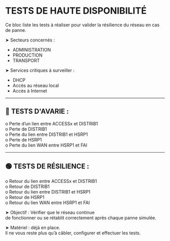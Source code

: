 

   # TESTS DE HAUTE DISPONIBILITÉ
 Ce bloc liste les tests à réaliser pour valider
 la résilience du réseau en cas de panne.

➤ Secteurs concernés :  
   - ADMINISTRATION  
   - PRODUCTION  
   - TRANSPORT  

➤ Services critiques à surveiller :
   - DHCP
   - Accès au réseau local
   - Accès à Internet
--------------------------------------------------
🔴 TESTS D'AVARIE :   
 --------------------------------------------------
o Perte d’un lien entre ACCESSx et DISTRIB1  
o Perte de DISTRIB1  
o Perte du lien entre DISTRIB1 et HSRP1  
o Perte de HSRP1  
o Perte du lien WAN entre HSRP1 et FAI  

 --------------------------------------------------
 🟢 TESTS DE RÉSILIENCE :  
 --------------------------------------------------
 o Retour du lien entre ACCESSx et DISTRIB1  
 o Retour de DISTRIB1  
 o Retour du lien entre DISTRIB1 et HSRP1  
 o Retour de HSRP1  
 o Retour du lien WAN entre HSRP1 et FAI  

 ➤ Objectif : Vérifier que le réseau continue  
   de fonctionner ou se rétablit correctement
   après chaque panne simulée.

 ➤ Matériel : déjà en place.  
   Il ne vous reste plus qu’à câbler, configurer
   et effectuer les tests.
